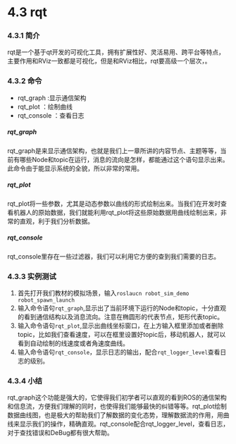 # 4.3 rqt

### 4.3.1 简介
rqt是一个基于qt开发的可视化工具，拥有扩展性好、灵活易用、跨平台等特点，主要作用和RViz一致都是可视化，但是和RViz相比，rqt要高级一个层次，。
### 4.3.2 命令

* rqt_graph :显示通信架构
* rqt_plot ：绘制曲线
* rqt_console ：查看日志

##### rqt_graph
rqt_graph是来显示通信架构，也就是我们上一章所讲的内容节点、主题等等，当前有哪些Node和topic在运行，消息的流向是怎样，都能通过这个语句显示出来。此命令由于能显示系统的全貌，所以非常的常用。

##### rqt_plot
rqt_plot将一些参数，尤其是动态参数以曲线的形式绘制出来。当我们在开发时查看机器人的原始数据，我们就能利用rqt_plot将这些原始数据用曲线绘制出来，非常的直观，利于我们分析数据。
##### rqt_console
rqt_console里存在一些过滤器，我们可以利用它方便的查到我们需要的日志。
 
### 4.3.3 实例测试
1. 首先打开我们教材的模拟场景，输入`roslaucn robot_sim_demo robot_spawn_launch`
2. 输入命令语句`rqt_graph`,显示出了当前环境下运行的Node和topic，十分直观的看到通信结构以及消息流向。注意在椭圆形的代表节点，矩形代表topic。
3. 输入命令语句`rqt_plot`,显示出曲线坐标窗口，在上方输入框里添加或者删除topic，比如我们查看速度，可以在框里设置好topic后，移动机器人，就可以看到自动绘制的线速度或者角速度曲线。
4. 输入命令语句`rqt_console`，显示日志的输出，配合`rqt_logger_level`查看日志的级别。

### 4.3.4 小结
rqt_graph这个功能是强大的，它使得我们初学者可以直观的看到ROS的通信架构和信息流，方便我们理解的同时，也使得我们能够最快的纠错等等。rqt_plot绘制数据曲线图，也是极大的帮助我们了解数据的变化态势，理解数据流的作用，用曲线来显示我们的操作，精确直观。rqt_console配合rqt_logger_level，查看日志，对于查找错误和DeBug都有很大帮助。
